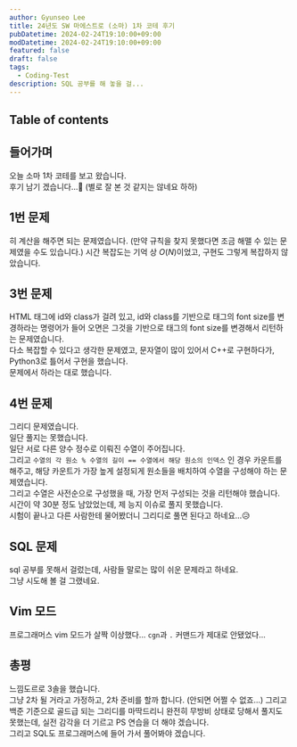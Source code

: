 ```yaml
---
author: Gyunseo Lee
title: 24년도 SW 마에스트로 (소마) 1차 코테 후기
pubDatetime: 2024-02-24T19:10:00+09:00
modDatetime: 2024-02-24T19:10:00+09:00
featured: false
draft: false
tags:
  - Coding-Test
description: SQL 공부를 해 놓을 걸...
---
```


## Table of contents

## 들어가며

오늘 소마 1차 코테를 보고 왔습니다.  
후기 남기 겠습니다...🥲 (별로 잘 본 것 같지는 않네요 하하)

## 1번 문제

히 계산을 해주면 되는 문제였습니다. (만약 규칙을 찾지 못했다면 조금 해맬 수 있는 문제였을 수도 있습니다.)
시간 복잡도는 기억 상 $O(N)$이었고, 구현도 그렇게 복잡하지 않았습니다.

## 3번 문제

HTML 태그에 id와 class가 걸려 있고, id와 class를 기반으로 태그의 font size를 변경하라는 명령어가 들어 오면은 그것을 기반으로 태그의 font size를 변경해서 리턴하는 문제였습니다.  
다소 복잡할 수 있다고 생각한 문제였고, 문자열이 많이 있어서 C++로 구현하다가, Python3로 틀어서 구현을 했습니다.  
문제에서 하라는 대로 했습니다.

## 4번 문제

그리디 문제였습니다.  
일단 풀지는 못했습니다.  
일단 서로 다른 양수 정수로 이뤄진 수열이 주어집니다.  
그리고 `수열의 각 원소 % 수열의 길이 == 수열에서 해당 원소의 인덱스` 인 경우 카운트를 해주고, 해당 카운트가 가장 높게 설정되게 원소들을 배치하여 수열을 구성해야 하는 문제였습니다.  
그리고 수열은 사전순으로 구성했을 때, 가장 먼저 구성되는 것을 리턴해야 했습니다.  
시간이 약 30분 정도 남았었는데, 제 능지 이슈로 풀지 못했습니다.  
시험이 끝나고 다른 사람한테 물어봤더니 그리디로 풀면 된다고 하네요...😥

## SQL 문제

sql 공부를 못해서 걸렀는데, 사람들 말로는 많이 쉬운 문제라고 하네요.  
그냥 시도해 볼 걸 그랬네요.

## Vim 모드

프로그래머스 vim 모드가 살짝 이상했다... `cgn`과 `.` 커맨드가 제대로 안됐었다...

## 총평

느낌도르로 3솔을 했습니다.  
그냥 2차 될 거라고 가정하고, 2차 준비를 할까 합니다. (안되면 어쩔 수 없죠...)
그리고 백준 기준으로 골드급 되는 그리디를 마딱드리니 완전히 무방비 상태로 당해서 풀지도 못했는데, 실전 감각을 더 기르고 PS 연습을 더 해야 겠습니다.  
그리고 SQL도 프로그래머스에 들어 가서 풀어봐야 겠습니다.
